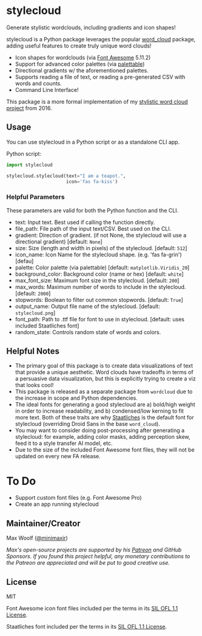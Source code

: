 # stylecloud

Generate stylistic wordclouds, including gradients and icon shapes!

stylecloud is a Python package leverages the popular [word_cloud](https://github.com/amueller/word_cloud) package, adding useful features to create truly unique word clouds!

* Icon shapes for wordclouds (via [Font Awesome](https://fontawesome.com) 5.11.2)
* Support for advanced color palettes (via [palettable](https://jiffyclub.github.io/palettable/))
* Directional gradients w/ the aforementioned palettes.
* Supports reading a file of text, or reading a pre-generated CSV with words and counts.
* Command Line Interface!

This package is a more formal implementation of my [stylistic word cloud project](https://minimaxir.com/2016/05/wordclouds/) from 2016.

## Usage

You can use stylecloud in a Python script or as a standalone CLI app.

Python script:

```python
import stylecloud

stylecloud.stylecloud(text="I am a teapot.",
                      icon='fas fa-kiss')
```

### Helpful Parameters

These parameters are valid for both the Python function and the CLI.

* text: Input text. Best used if calling the function directly.
* file_path: File path of the input text/CSV. Best used on the CLI.
* gradient: Direction of gradient. (if not None, the stylecloud will use a directional gradient) [default: `None`]
* size: Size (length and width in pixels) of the stylecloud. [default: `512`]
* icon_name: Icon Name for the stylecloud shape. (e.g. 'fas fa-grin') [defau]
* palette: Color palette (via palettable) [default: `matplotlib.Viridis_20`]
* background_color: Background color (name or hex) [default: `white`]
* max_font_size: Maximum font size in the stylecloud. [default: `200`]
* max_words: Maximum number of words to include in the stylecloud. [default: `2000`]
* stopwords: Boolean to filter out common stopwords. [default: `True`]
* output_name: Output file name of the stylecloud. [default: `stylecloud.png`]
* font_path: Path to .ttf file for font to use in stylecloud. [default: uses included Staatliches font]
* random_state: Controls random state of words and colors.

## Helpful Notes

* The primary goal of this package is to create data visualizations of text that provide a unique aesthetic. Word clouds have tradeoffs in terms of a persuasive data visualization, but this is explicitly trying to create a viz that looks cool!
* This package is released as a separate package from `wordcloud` due to the increase in scope and Python dependencies.
* The ideal fonts for generating a good stylecloud are a) bold/high weight in order to increase readability, and b) condensed/low kerning to fit more text. Both of these traits are why [Staatliches](https://fonts.google.com/specimen/Staatliches) is the default font for stylecloud (overriding Droid Sans in the base `word_cloud`).
* You may want to consider doing post-processing after generating a stylecloud: for example, adding color masks, adding perception skew, feed it to a style transfer AI model, etc.
* Due to the size of the included Font Awesome font files, they will not be updated on every new FA release.
  
# To Do

* Support custom font files (e.g. Font Awesome Pro)
* Create an app running stylecloud

## Maintainer/Creator

Max Woolf ([@minimaxir](https://minimaxir.com))

*Max's open-source projects are supported by his [Patreon](https://www.patreon.com/minimaxir) and GitHub Sponsors. If you found this project helpful, any monetary contributions to the Patreon are appreciated and will be put to good creative use.*

## License

MIT

Font Awesome icon font files included per the terms in its [SIL OFL 1.1 License](https://scripts.sil.org/cms/scripts/page.php?site_id=nrsi&id=OFL).

Staatliches font included per the terms in its [SIL OFL 1.1 License](https://scripts.sil.org/cms/scripts/page.php?site_id=nrsi&id=OFL).
